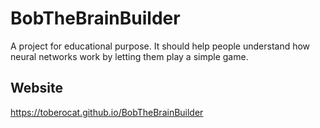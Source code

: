 # BobTheBrainBuilder
A project for educational purpose. It should help people understand how neural networks work by letting them play a simple game.

## Website
https://toberocat.github.io/BobTheBrainBuilder
